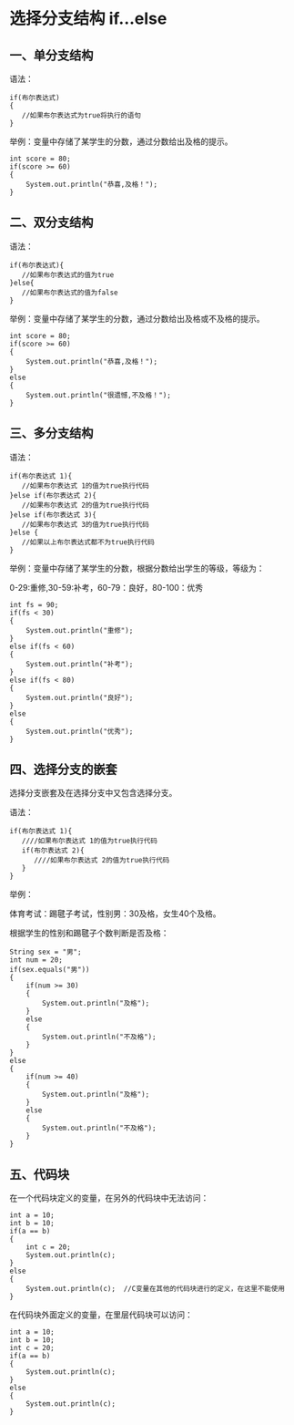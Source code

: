 # 选择分支结构 if...else

## 一、单分支结构

语法：

```
if(布尔表达式)
{
   //如果布尔表达式为true将执行的语句
}
```

举例：变量中存储了某学生的分数，通过分数给出及格的提示。

```
int score = 80;
if(score >= 60)
{
	System.out.println("恭喜,及格！");
}
```

## 二、双分支结构

语法：

```
if(布尔表达式){
   //如果布尔表达式的值为true
}else{
   //如果布尔表达式的值为false
}
```

举例：变量中存储了某学生的分数，通过分数给出及格或不及格的提示。

```
int score = 80;
if(score >= 60)
{
	System.out.println("恭喜,及格！");
}
else
{
	System.out.println("很遗憾,不及格！");
}
```

## 三、多分支结构

语法：

```
if(布尔表达式 1){
   //如果布尔表达式 1的值为true执行代码
}else if(布尔表达式 2){
   //如果布尔表达式 2的值为true执行代码
}else if(布尔表达式 3){
   //如果布尔表达式 3的值为true执行代码
}else {
   //如果以上布尔表达式都不为true执行代码
}
```

举例：变量中存储了某学生的分数，根据分数给出学生的等级，等级为：

0-29:重修,30-59:补考，60-79：良好，80-100：优秀

```
int fs = 90;
if(fs < 30)
{
	System.out.println("重修");
}
else if(fs < 60)
{
	System.out.println("补考");
}
else if(fs < 80)
{
	System.out.println("良好");
}
else
{
	System.out.println("优秀");
}
```

## 四、选择分支的嵌套

选择分支嵌套及在选择分支中又包含选择分支。

语法：

```
if(布尔表达式 1){
   ////如果布尔表达式 1的值为true执行代码
   if(布尔表达式 2){
      ////如果布尔表达式 2的值为true执行代码
   }
}
```

举例：

体育考试：踢毽子考试，性别男：30及格，女生40个及格。

根据学生的性别和踢毽子个数判断是否及格：

```
String sex = "男";
int num = 20;
if(sex.equals("男"))
{
    if(num >= 30)
    {
    	System.out.println("及格");
    }
    else
    {
    	System.out.println("不及格");
    }
}
else
{
    if(num >= 40)
    {
    	System.out.println("及格");
    }
    else
    {
    	System.out.println("不及格");
    }		
}
```

## 五、代码块

在一个代码块定义的变量，在另外的代码块中无法访问：

```
int a = 10;
int b = 10;	
if(a == b)
{
	int c = 20;
	System.out.println(c);
}
else
{
	System.out.println(c);  //C变量在其他的代码块进行的定义，在这里不能使用
}
```

在代码块外面定义的变量，在里层代码块可以访问：

```
int a = 10;
int b = 10;
int c = 20;
if(a == b)
{
	System.out.println(c);
}
else
{
	System.out.println(c);  
}
```

